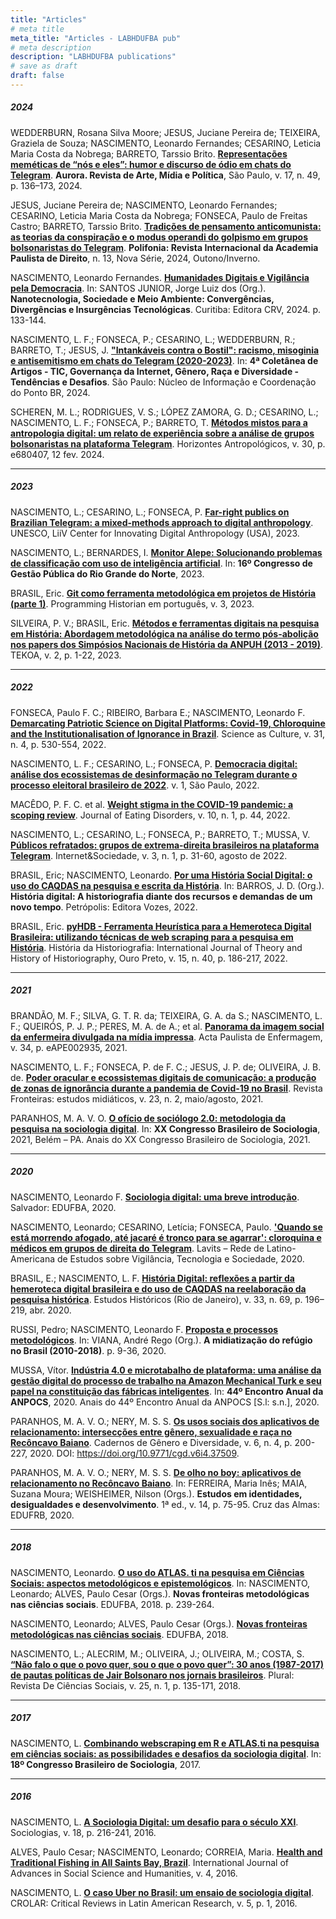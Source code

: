 ```yaml
---
title: "Articles"
# meta title
meta_title: "Articles - LABHDUFBA pub"
# meta description
description: "LABHDUFBA publications"
# save as draft
draft: false
---
```


##### 2024

WEDDERBURN, Rosana Silva Moore; JESUS, Juciane Pereira de; TEIXEIRA, Graziela de Souza; NASCIMENTO, Leonardo Fernandes; CESARINO, Leticia Maria Costa da Nobrega; BARRETO, Tarssio Brito. **[Representações meméticas de “nós e eles”: humor e discurso de ódio em chats do Telegram](https://revistas.pucsp.br/index.php/aurora/article/view/66490/45721)**. **Aurora. Revista de Arte, Mídia e Política**, São Paulo, v. 17, n. 49, p. 136–173, 2024.

JESUS, Juciane Pereira de; NASCIMENTO, Leonardo Fernandes; CESARINO, Leticia Maria Costa da Nobrega; FONSECA, Paulo de Freitas Castro; BARRETO, Tarssio Brito. **[Tradições de pensamento anticomunista: as teorias da conspiração e o modus operandi do golpismo em grupos bolsonaristas do Telegram](https://apd.org.br/anexo-tradicoes-de-pensamento-anticomunista-as-teorias-da-conspiracao-e-o-modus-operandi-do-golpismo-em-grupos-bolsonaristas-do-telegram-traditions-of-anti-communist-thought-cons/)**. **Polifonia: Revista Internacional da Academia Paulista de Direito**, n. 13, Nova Série, 2024, Outono/Inverno.

NASCIMENTO, Leonardo Fernandes. **[Humanidades Digitais e Vigilância pela Democracia](https://drive.google.com/file/d/11jYi4dSKf3qigI05A1KGYv9Y9-sCvmE0/view)**. In: SANTOS JUNIOR, Jorge Luiz dos (Org.). **Nanotecnologia, Sociedade e Meio Ambiente: Convergências, Divergências e Insurgências Tecnológicas**. Curitiba: Editora CRV, 2024. p. 133-144.

NASCIMENTO, L. F.; FONSECA, P.; CESARINO, L.; WEDDERBURN, R.; BARRETO, T.; JESUS, J. **["Intankáveis contra o Bostil": racismo, misoginia e antisemitismo em chats do Telegram (2020-2023)](https://cgi.br/media/docs/publicacoes/1/20240522075208/4-coletanea-artigos-tic-governanca-genero-raca-diversidade.pdf)**. In: **4ª Coletânea de Artigos - TIC, Governança da Internet, Gênero, Raça e Diversidade - Tendências e Desafios**. São Paulo: Núcleo de Informação e Coordenação do Ponto BR, 2024.

SCHEREN, M. L.; RODRIGUES, V. S.; LÓPEZ ZAMORA, G. D.; CESARINO, L.; NASCIMENTO, L. F.; FONSECA, P.; BARRETO, T. **[Métodos mistos para a antropologia digital: um relato de experiência sobre a análise de grupos bolsonaristas na plataforma Telegram](https://doi.org/10.1590/1806-9983e680407)**. Horizontes Antropológicos, v. 30, p. e680407, 12 fev. 2024. 

---

##### 2023

NASCIMENTO, L.; CESARINO, L.; FONSECA, P. **[Far-right publics on Brazilian Telegram: a mixed-methods approach to digital anthropology](https://unesdoc.unesco.org/ark:/48223/pf0000384901?fbclid=PAAaYTjUhU1xAsgLh-alU1N9HvzRTb81awgiQH0T9qenpXh2MnLbHahM8SBN8_aem_AXd6ekQU0vVsrNXUiJcN7tXeY_ANUn9_V8mus861IZmIPH4s8H5F-f8ihWLFdq86V9o)**. UNESCO, LiiV Center for Innovating Digital Anthropology (USA), 2023.

NASCIMENTO, L.; BERNARDES, I. **[Monitor Alepe: Solucionando problemas de classificação com uso de inteligência artificial](https://congesp.rn.gov.br/anais/v-16/experiencias-inovadoras-na-gestao-publica/monitor-alepe-solucionando-problemas-de-classificacao-com-uso-de-inteligencia-artificial.pdf)**. In: **16º Congresso de Gestão Pública do Rio Grande do Norte**, 2023.

BRASIL, Eric. **[Git como ferramenta metodológica em projetos de História (parte 1)](https://doi.org/10.46430/phpt0045)**. Programming Historian em português, v. 3, 2023.

SILVEIRA, P. V.; BRASIL, Eric. **[Métodos e ferramentas digitais na pesquisa em História: Abordagem metodológica na análise do termo pós-abolição nos papers dos Simpósios Nacionais de História da ANPUH (2013 - 2019)](https://revistas.unila.edu.br/tekoa/article/download/3780/3299)**. TEKOA, v. 2, p. 1-22, 2023.

------

##### 2022

FONSECA, Paulo F. C.; RIBEIRO, Barbara E.; NASCIMENTO, Leonardo F. **[Demarcating Patriotic Science on Digital Platforms: Covid-19, Chloroquine and the Institutionalisation of Ignorance in Brazil](https://doi.org/10.1080/09505431.2022.2105691)**. Science as Culture, v. 31, n. 4, p. 530-554, 2022.

NASCIMENTO, L. F.; CESARINO, L.; FONSECA, P. **[Democracia digital: análise dos ecossistemas de desinformação no Telegram durante o processo eleitoral brasileiro de 2022](https://internetlab.org.br/wp-content/uploads/2022/08/telegram-01-relatorio-06-1.pdf)**. v. 1, São Paulo, 2022.

MACÊDO, P. F. C. et al. **[Weight stigma in the COVID-19 pandemic: a scoping review](https://link.springer.com/article/10.1186/s40337-022-00563-4)**. Journal of Eating Disorders, v. 10, n. 1, p. 44, 2022.

NASCIMENTO, L.; CESARINO, L.; FONSECA, P.; BARRETO, T.; MUSSA, V. **[Públicos refratados: grupos de extrema-direita brasileiros na plataforma Telegram](https://revista.internetlab.org.br/wp-content/uploads/2023/01/publicos.pdf)**. Internet&Sociedade, v. 3, n. 1, p. 31-60, agosto de 2022.

BRASIL, Eric; NASCIMENTO, Leonardo. **[Por uma História Social Digital: o uso do CAQDAS na pesquisa e escrita da História](https://www.amazon.com.br/História-digital-historiografia-recursos-demandas-ebook/dp/B0B5Y63944/ref=sr_1_1)**. In: BARROS, J. D. (Org.). **História digital: A historiografia diante dos recursos e demandas de um novo tempo**. Petrópolis: Editora Vozes, 2022.

BRASIL, Eric. **[pyHDB - Ferramenta Heurística para a Hemeroteca Digital Brasileira: utilizando técnicas de web scraping para a pesquisa em História](https://doi.org/10.15848/hh.v15i40.1904)**. História da Historiografia: International Journal of Theory and History of Historiography, Ouro Preto, v. 15, n. 40, p. 186-217, 2022.

------

##### 2021

BRANDÃO, M. F.; SILVA, G. T. R. da; TEIXEIRA, G. A. da S.; NASCIMENTO, L. F.; QUEIRÓS, P. J. P.; PERES, M. A. de A.; et al. **[Panorama da imagem social da enfermeira divulgada na mídia impressa](https://doi.org/10.37689/acta-ape/2021AO002935)**. Acta Paulista de Enfermagem, v. 34, p. eAPE002935, 2021.

NASCIMENTO, L. F.; FONSECA, P. de F. C.; JESUS, J. P. de; OLIVEIRA, J. B. de. **[Poder oracular e ecossistemas digitais de comunicação: a produção de zonas de ignorância durante a pandemia de Covid-19 no Brasil](https://revistas.unisinos.br/index.php/fronteiras/article/view/22620)**. Revista Fronteiras: estudos midiáticos, v. 23, n. 2, maio/agosto, 2021.

PARANHOS, M. A. V. O. **[O ofício de sociólogo 2.0: metodologia da pesquisa na sociologia digital](https://www.sbs2021.sbsociologia.com.br/atividade/view?q=YToyOntzOjY6InBhcmFtcyI7czozNToiYToxOntzOjEyOiJJRF9BVElWSURBREUiO3M6MjoiNDYiO30iO3M6MToiaCI7czozMjoiMzFjOTFkNDAzMDBmMTQyMWE0MWRiZWM4NjQ4ZTUyYTkiO30%3D&ID_ATIVIDADE=46)**. In: **XX Congresso Brasileiro de Sociologia**, 2021, Belém – PA. Anais do XX Congresso Brasileiro de Sociologia, 2021.

------

##### 2020

NASCIMENTO, Leonardo F. **[Sociologia digital: uma breve introdução](https://repositorio.ufba.br/bitstream/ri/32746/5/SociologiaDigitalPDF.pdf)**. Salvador: EDUFBA, 2020.

NASCIMENTO, Leonardo; CESARINO, Letícia; FONSECA, Paulo. **['Quando se está morrendo afogado, até jacaré é tronco para se agarrar': cloroquina e médicos em grupos de direita do Telegram](https://lavits.org/lavits_covid19_22-quando-se-esta-morrendo-afogado-ate-jacare-e-tronco-para-se-agarrar1-cloroquina-e-medicos-em-grupos-de-direita-do-telegram/)**. Lavits – Rede de Latino-Americana de Estudos sobre Vigilância, Tecnologia e Sociedade, 2020.

BRASIL, E.; NASCIMENTO, L. F. **[História Digital: reflexões a partir da hemeroteca digital brasileira e do uso de CAQDAS na reelaboração da pesquisa histórica](https://www.scielo.br/j/eh/a/XNJJWhFFzPKdkhF6cyj5BJv/?lang=pt)**. Estudos Históricos (Rio de Janeiro), v. 33, n. 69, p. 196–219, abr. 2020.

RUSSI, Pedro; NASCIMENTO, Leonardo F. **[Proposta e processos metodológicos](https://portalantigo.ipea.gov.br/agencia/images/stories/PDFs/livros/livros/200824_lv_199651_midiatizacao_web.PDF#page=11)**. In: VIANA, André Rego (Org.). **A midiatização do refúgio no Brasil (2010-2018)**. p. 9-36, 2020.

MUSSA, Vítor. **[Indústria 4.0 e microtabalho de plataforma: uma análise da gestão digital do processo de trabalho na Amazon Mechanical Turk e seu papel na constituição das fábricas inteligentes](https://www.anpocs2020.sinteseeventos.com.br/trabalho/view?ID_TRABALHO=3347)**. In: **44º Encontro Anual da ANPOCS**, 2020. Anais do 44º Encontro Anual da ANPOCS [S.l: s.n.], 2020.

PARANHOS, M. A. V. O.; NERY, M. S. S. **[Os usos sociais dos aplicativos de relacionamento: intersecções entre gênero, sexualidade e raça no Recôncavo Baiano](https://periodicos.ufba.br/index.php/cadgendiv/article/view/37509)**. Cadernos de Gênero e Diversidade, v. 6, n. 4, p. 200-227, 2020. DOI: https://doi.org/10.9771/cgd.v6i4.37509.

PARANHOS, M. A. V. O.; NERY, M. S. S. **[De olho no boy: aplicativos de relacionamento no Recôncavo Baiano](https://ufrb.edu.br/editora/titulos-publicados)**. In: FERREIRA, Maria Inês; MAIA, Suzana Moura; WEISHEIMER, Nilson (Orgs.). **Estudos em identidades, desigualdades e desenvolvimento**. 1ª ed., v. 14, p. 75-95. Cruz das Almas: EDUFRB, 2020.

------

##### 2018

NASCIMENTO, Leonardo. **[O uso do ATLAS. ti na pesquisa em Ciências Sociais: aspectos metodológicos e epistemológicos](https://www.researchgate.net/profile/Paulo-Cesar-Alves/publication/329629698_Novas_fronteiras_metodologicas_nas_ciencias_sociais/links/628fe8eb6886635d5ca5df7a/Novas-fronteiras-metodologicas-nas-ciencias-sociais.pdf#page=239)**. In: NASCIMENTO, Leonardo; ALVES, Paulo Cesar (Orgs.). **Novas fronteiras metodológicas nas ciências sociais**. EDUFBA, 2018. p. 239-264.

NASCIMENTO, Leonardo; ALVES, Paulo Cesar (Orgs.). **[Novas fronteiras metodológicas nas ciências sociais](https://www.researchgate.net/publication/329629698_Novas_fronteiras_metodologicas_nas_ciencias_sociais)**. EDUFBA, 2018.

NASCIMENTO, L.; ALECRIM, M.; OLIVEIRA, J.; OLIVEIRA, M.; COSTA, S. **[“Não falo o que o povo quer, sou o que o povo quer”: 30 anos (1987-2017) de pautas políticas de Jair Bolsonaro nos jornais brasileiros](https://www.revistas.usp.br/plural/article/view/149019/146180)**. Plural: Revista De Ciências Sociais, v. 25, n. 1, p. 135-171, 2018.

------

##### 2017

NASCIMENTO, L. **[Combinando webscraping em R e ATLAS.ti na pesquisa em ciências sociais: as possibilidades e desafios da sociologia digital](https://www.researchgate.net/publication/317343570_Combinando_webscraping_em_R_e_ATLASti_na_pesquisa_em_ciencias_sociais_as_possibilidades_e_desafios_da_sociologia_digital)**. In: **18º Congresso Brasileiro de Sociologia**, 2017.

------

##### 2016

NASCIMENTO, L. **[A Sociologia Digital: um desafio para o século XXI](https://www.scielo.br/j/soc/a/y9gtcQSrjjXVyRfryrKpXBk/?format=pdf&lang=pt)**. Sociologias, v. 18, p. 216-241, 2016.

ALVES, Paulo Cesar; NASCIMENTO, Leonardo; CORREIA, Maria. **[Health and Traditional Fishing in All Saints Bay, Brazil](https://www.researchgate.net/publication/300442303_Health_and_Traditional_Fishing_in_All_Saints_Bay_Brazil)**. International Journal of Advances in Social Science and Humanities, v. 4, 2016.

NASCIMENTO, L. **[O caso Uber no Brasil: um ensaio de sociologia digital](https://www.crolar.org/index.php/crolar/article/view/253/pdf)**. CROLAR: Critical Reviews in Latin American Research, v. 5, p. 1, 2016.